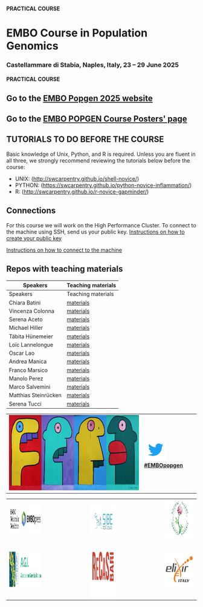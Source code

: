 #### PRACTICAL COURSE

# EMBO Course in Population Genomics
### Castellammare di Stabia, Naples, Italy, 23 – 29 June 2025

#### PRACTICAL COURSE

## Go to the [EMBO Popgen 2025 website](https://meetings.embo.org/event/25-pop-genomics) 

## Go to the [EMBO POPGEN Course Posters' page](https://www.jeangilder.it/pop-genomics/) 

## TUTORIALS TO DO BEFORE THE COURSE
Basic knowledge of Unix, Python, and R is required. Unless you are fluent in all three, we strongly recommend reviewing the tutorials below before the course:

- UNIX:  (http://swcarpentry.github.io/shell-novice/)
- PYTHON: (https://swcarpentry.github.io/python-novice-inflammation/)
- R:  (http://swcarpentry.github.io/r-novice-gapminder/)
  
## Connections

For this course we will work on the High Performance Cluster. 
To connect to the machine using SSH, send us your public key. [Instructions on how to create your public key](https://github.com/ColonnaLab/EMBO_popgen/blob/main/popgen2025/connections/EMBO_POPGEN2025_keypair.pdf)

[Instructions on how to connect to the machine](https://github.com/ColonnaLab/EMBO_popgen/blob/main/popgen2024/connections/README.md)

## Repos with teaching materials
| Speakers | Teaching materials |
|--------------------|-----------------|
| Speakers | Teaching materials |
| Chiara Batini | [materials](Chiara_Batini) |
| Vincenza Colonna| [materials](Vincenza_Colonna) |
| Serena Aceto | [materials](Serena_Aceto) |
| Michael Hiller | [materials](Michael_Hiller) |
| Tábita Hünemeier | [materials](Tabita_Hunemeier) |
| Loïc Lannelongue | [materials](Loic_Lannelongue) |
| Oscar Lao | [materials](Oscar_Lao) |
| Andrea Manica | [materials](Andrea_Manica) |
| Franco Marsico | [materials](Franco_Marsico) |
| Manolo Perez | [materials](Manolo_Perez) |
| Marco Salvemini | [materials](Marco_Salvemini) |
| Matthias Steinrücken | [materials](Matthias_Steinrucken) |
| Serena Tucci | [materials](Serena_Tucci) |



<table style="width:100%">
   <tr>
     <td><img src="./img/popgenlogo.png" alt="yay" height="200" width="700"></td> <td><a href="https://twitter.com/hashtag/EMBOpopgen?src=hashtag_click"><img src="./img/tw.png" alt="yay" height="60" width="60"><b>#EMBOpopgen</b></td>    
     <tr/>
</table>


<table width="700">
   <tr>
   <td><img src="./img/embo.png" alt="yay" height="80" width="1000"></a></td>
   <td width="100"></td>
   <td><a href="https://www.sibe-iseb.it"><img src="./img/SIBE.png" alt="yay" height="80" width="800"></a></td>
   <td width="100"></td>
   <td align="center"><a href="http://www.geneticagraria.it/"><img src="./img/SIGA.png" alt="cnr" height="100" width="900"></a></td>
      </tr>
      <tr>
      <td><a href="https://www.associazionegeneticaitaliana.it/"><img src="./img/AGI.jpeg" height="100" width="500"></a></td>
      <td width="100"></td>
      <td align="right"><a href="https://www.recas-bari.it/index.php/en/"><img src="./img/RECAS.png" alt="yay" height="150" width="500"></a></td>
      <td width="100"></td>
      <td align="center"><a href="https://elixir-europe.org/about-us/who-we-are/nodes/italy"><img src="./img/elixir.png" alt="yay" height="100" width="150"></a></td>
   </tr>
   <tr>
</table>
